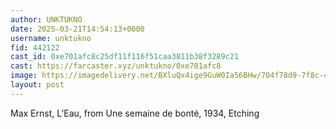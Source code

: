 ```yaml
---
author: UNKTUKNO
date: 2025-03-21T14:54:13+0000
username: unktukno
fid: 442122
cast_id: 0xe701afc8c25df11f116f51caa3811b38f3289c21
cast: https://farcaster.xyz/unktukno/0xe701afc8
image: https://imagedelivery.net/BXluQx4ige9GuW0Ia56BHw/704f78d9-7f8c-4f96-b3d3-45728fdb3100/original
layout: post
---
```


Max Ernst, L’Eau, from Une semaine de bonté, 1934, Etching

<img src='https://imagedelivery.net/BXluQx4ige9GuW0Ia56BHw/704f78d9-7f8c-4f96-b3d3-45728fdb3100/original' alt='' referrerpolicy='no-referrer'/>
